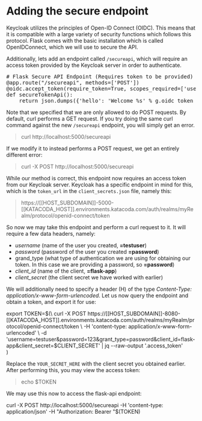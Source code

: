 # Adding the secure endpoint

Keycloak utilizes the principles of Open-ID Connect (OIDC). This means that it is compatible with a large variety of security functions which follows this protocol. Flask comes with the basic installation which is called OpenIDConnect, which we will use to secure the API.

Additionally, lets add an endpoint called `/secureapi`, which will require an access token provided by the Keycloak server in order to authenticate.

<pre class="file" data-filename="project/api.py" data-target="insert" data-marker="# Flask Secure Endpoint">
# Flask Secure API Endpoint (Requires token to be provided)
@app.route("/secureapi", methods=['POST'])
@oidc.accept_token(require_token=True, scopes_required=['user'])
def secureTokenApi():
    return json.dumps({'hello': 'Welcome %s' % g.oidc_token_info['sub']})
</pre>

Note that we specified that we are only allowed to do POST requests. By default, curl performs a GET request. If you try doing the same curl command against the new `/secureapi` endpoint, you will simply get an error.

> curl http://localhost:5000/secureapi

If we modify it to instead performs a POST request, we get an entirely different error:

> curl -X POST http://localhost:5000/secureapi

While our method is correct, this endpoint now requires an access token from our Keycloak server. Keycloak has a specific endpoint in mind for this, which is the `token_url` in the `client_secrets.json` file, namely this:

> https://[[HOST_SUBDOMAIN]]-5000-[[KATACODA_HOST]].environments.katacoda.com/auth/realms/myRealm/protocol/openid-connect/token

So now we may take this endpoint and perform a curl request to it. It will require a few data headers, namely:

* *username* (name of the user you created, **=testuser**)
* *password* (password of the user you created **=password**)
*  grand_type (what type of authentication we are using for obtaining our token. In this case we are providing a password, so **=password**)
*  *client_id* (name of the client, **=flask-app**)
*  *client_secret* (the client secret we have worked with earlier)

We will additionally need to specify a header (H) of the type *Content-Type: application/x-www-form-urlencoded*. 
Let us now query the endpoint and obtain a token, and export it for use:

export TOKEN=$(\
    curl -X POST https://[[HOST_SUBDOMAIN]]-8080-[[KATACODA_HOST]].environments.katacoda.com/auth/realms/myRealm/protocol/openid-connect/token \
    -H 'content-type: application/x-www-form-urlencoded' \
    -d 'username=testuser&password=123&grant_type=password&client_id=flask-app&client_secret=$CLIENT_SECRET' | jq --raw-output '.access_token' \
 )

Replace the `YOUR_SECRET_HERE` with the client secret you obtained earlier. After performing this, you may view the access token:

> echo $TOKEN

We may use this now to access the flask-api endpoint:

curl -X POST http://localhost:5000/secureapi -H 'content-type: application/json' -H "Authorization: Bearer "$(TOKEN)


<!-- 
export TOKEN=$(\
    curl -X POST https://2886795312-8080-simba08.environments.katacoda.com/auth/realms/myRealm/protocol/openid-connect/token \
    -H 'content-type: application/x-www-form-urlencoded' \
    -d 'username=testuser&password=123&grant_type=password&client_id=flask-app&client_secret=eb4bba63-a902-4ad0-b36c-a12383ccfbec' | jq --raw-output '.access_token' \
 )
 -->